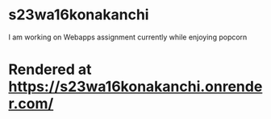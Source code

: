 # s23wa16konakanchi
I am working on Webapps assignment currently while enjoying popcorn
# Rendered at https://s23wa16konakanchi.onrender.com/ 
